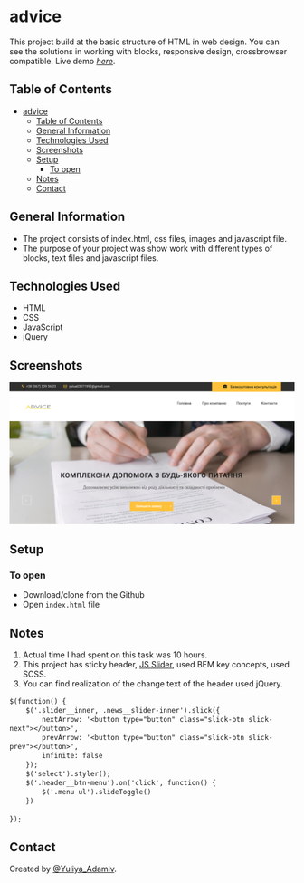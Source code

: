 # advice
This project build at the basic structure of HTML in web design. You can see the solutions in working with blocks, responsive design, crossbrowser compatible. 
Live demo [_here_](https://yuliyazakharchuk.github.io/Advice/). 

## Table of Contents

- [advice](#advice)
  - [Table of Contents](#table-of-contents)
  - [General Information](#general-information)
  - [Technologies Used](#technologies-used)
  - [Screenshots](#screenshots)
  - [Setup](#setup)
    - [To open](#to-open)
  - [Notes](#notes)
  - [Contact](#contact)


## General Information

- The project consists of index.html, css files, images and javascript file.
- The purpose of your project was show work with different types of blocks, text files and javascript files.

## Technologies Used

- HTML
- CSS
- JavaScript
- jQuery


## Screenshots


![Example screenshot](./img/screen.png)


## Setup

### To open

- Download/clone from the Github
- Open `index.html` file


## Notes

1. Actual time I had spent on this task was 10 hours. 
2. This project has sticky header, [JS Slider](https://swiperjs.com/), used BEM key concepts, used SCSS.
3. You can find realization of the change text of the header used jQuery.

```Js
$(function() {
    $('.slider__inner, .news__slider-inner').slick({
        nextArrow: '<button type="button" class="slick-btn slick-next"></button>',
        prevArrow: '<button type="button" class="slick-btn slick-prev"></button>',
        infinite: false
    });
    $('select').styler();
    $('.header__btn-menu').on('click', function() {
        $('.menu ul').slideToggle()
    })

});
```

## Contact

Created by [@Yuliya_Adamiv](https://github.com/YuliyaAdamiv).
